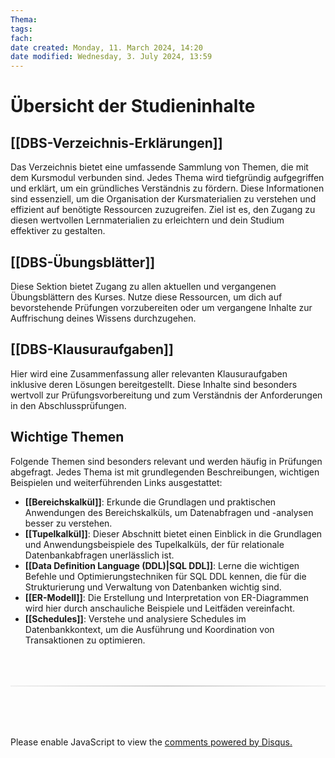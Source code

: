 ```yaml
---
Thema:
tags:
fach:
date created: Monday, 11. March 2024, 14:20
date modified: Wednesday, 3. July 2024, 13:59
---
```


# Übersicht der Studieninhalte

## [[DBS-Verzeichnis-Erklärungen]]

Das Verzeichnis bietet eine umfassende Sammlung von Themen, die mit dem Kursmodul verbunden sind. Jedes Thema wird tiefgründig aufgegriffen und erklärt, um ein gründliches Verständnis zu fördern. Diese Informationen sind essenziell, um die Organisation der Kursmaterialien zu verstehen und effizient auf benötigte Ressourcen zuzugreifen. Ziel ist es, den Zugang zu diesen wertvollen Lernmaterialien zu erleichtern und dein Studium effektiver zu gestalten.

## [[DBS-Übungsblätter]]

Diese Sektion bietet Zugang zu allen aktuellen und vergangenen Übungsblättern des Kurses. Nutze diese Ressourcen, um dich auf bevorstehende Prüfungen vorzubereiten oder um vergangene Inhalte zur Auffrischung deines Wissens durchzugehen.

## [[DBS-Klausuraufgaben]]

Hier wird eine Zusammenfassung aller relevanten Klausuraufgaben inklusive deren Lösungen bereitgestellt. Diese Inhalte sind besonders wertvoll zur Prüfungsvorbereitung und zum Verständnis der Anforderungen in den Abschlussprüfungen.

## Wichtige Themen

Folgende Themen sind besonders relevant und werden häufig in Prüfungen abgefragt. Jedes Thema ist mit grundlegenden Beschreibungen, wichtigen Beispielen und weiterführenden Links ausgestattet:

- **[[Bereichskalkül]]**: Erkunde die Grundlagen und praktischen Anwendungen des Bereichskalküls, um Datenabfragen und -analysen besser zu verstehen.
- **[[Tupelkalkül]]**: Dieser Abschnitt bietet einen Einblick in die Grundlagen und Anwendungsbeispiele des Tupelkalküls, der für relationale Datenbankabfragen unerlässlich ist.
- **[[Data Definition Language (DDL)|SQL DDL]]**: Lerne die wichtigen Befehle und Optimierungstechniken für SQL DDL kennen, die für die Strukturierung und Verwaltung von Datenbanken wichtig sind.
- **[[ER-Modell]]**: Die Erstellung und Interpretation von ER-Diagrammen wird hier durch anschauliche Beispiele und Leitfäden vereinfacht.
- **[[Schedules]]**: Verstehe und analysiere Schedules im Datenbankkontext, um die Ausführung und Koordination von Transaktionen zu optimieren.

<!-- DISQUS SCRIPT COMMENT START -->

<hr style="border: none; height: 2px; background: linear-gradient(to right, #f0f0f0, #ccc, #f0f0f0); margin-top: 4rem; margin-bottom: 5rem;">
<div id="disqus_thread"></div>
<script>
    /**
    *  RECOMMENDED CONFIGURATION VARIABLES: EDIT AND UNCOMMENT THE SECTION BELOW TO INSERT DYNAMIC VALUES FROM YOUR PLATFORM OR CMS.
    *  LEARN WHY DEFINING THESE VARIABLES IS IMPORTANT: https://disqus.com/admin/universalcode/#configuration-variables    */
    /*
    var disqus_config = function () {
    this.page.url = PAGE_URL;  // Replace PAGE_URL with your page's canonical URL variable
    this.page.identifier = PAGE_IDENTIFIER; // Replace PAGE_IDENTIFIER with your page's unique identifier variable
    };
    */
    (function() { // DON'T EDIT BELOW THIS LINE
    var d = document, s = d.createElement('script');
    s.src = 'https://myuninotes.disqus.com/embed.js';
    s.setAttribute('data-timestamp', +new Date());
    (d.head || d.body).appendChild(s);
    })();
</script>
<noscript>Please enable JavaScript to view the <a href="https://disqus.com/?ref_noscript">comments powered by Disqus.</a></noscript>

<!-- DISQUS SCRIPT COMMENT END -->
